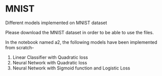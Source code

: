 # MNIST
Different models implemented on MNIST dataset

Please download the MNIST dataset in order to be able to use the files.

In the notebook named a2, the following models have been implemented from scratch-
1. Linear Classifier with Quadratic loss
2. Neural Network with Quadratic loss
3. Neural Network with Sigmoid function and Logistic Loss
